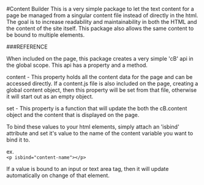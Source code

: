 #Content Builder
This is a very simple package to let the text content for a page be managed from a singular content file instead of directly in the html. The goal is to increase readability and maintainability in both the HTML and the content of the site itself. This package also allows the same content to be bound to multiple elements. 

###REFERENCE

When included on the page, this package creates a very simple 'cB' api in the global scope. This api has a property and a method.

content - This property holds all the content data for the page and can be accessed directly. If a content.js file is also included on the page, creating a global content object, then this property will be set from that file, otherwise it will start out as an empty object.

set - This property is a function that will update the both the cB.content object and the content that is displayed on the page.

To bind these values to your html elements, simply attach an 'isbind' attribute and set it's value to the name of the content variable you want to bind it to.

ex. 	
	`<p isbind="content-name"></p>`

If a value is bound to an input or text area tag, then it will update automatically on change of that element.
